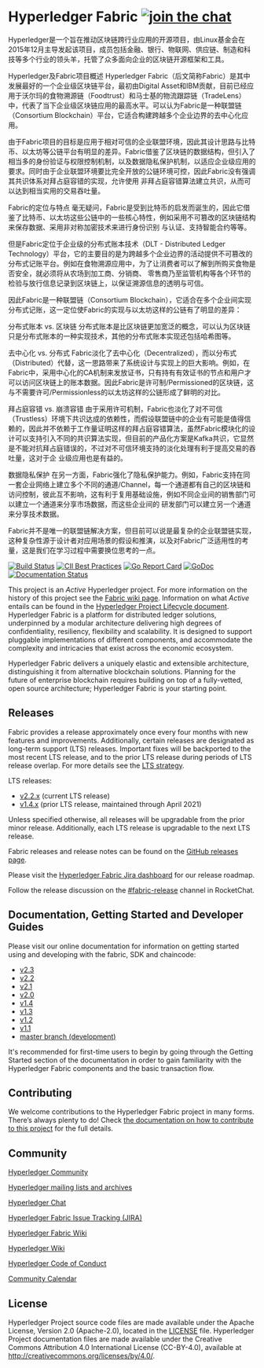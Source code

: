 # Hyperledger Fabric [![join the chat][rocketchat-image]][rocketchat-url]

Hyperledger是一个旨在推动区块链跨行业应用的开源项目，由Linux基金会在2015年12月主导发起该项目，成员包括金融、银行、物联网、供应链、制造和科技等多个行业的领头羊，托管了众多面向企业的区块链开源框架和工具。



Hyperledger及Fabric项目概述
Hyperledger Fabric（后文简称Fabric）是其中发展最好的一个企业级区块链平台，最初由Digital Asset和IBM贡献，目前已经应用于沃尔玛的食物溯源链（Foodtrust）和马士基的物流跟踪链（TradeLens）中，代表了当下企业级区块链应用的最高水平。可以认为Fabric是一种联盟链（Consortium Blockchain）平台，它适合构建跨越多个企业边界的去中心化应用。

由于Fabric项目的目标是应用于相对可信的企业联盟环境，因此其设计思路与比特币、以太坊等公链平台有明显的差异。Fabric借鉴了区块链的数据结构，但引入了相当多的身份验证与权限控制机制，以及数据隐私保护机制，以适应企业级应用的要求。同时由于企业联盟环境要比完全开放的公链环境可控，因此Fabric没有强调其共识体系对拜占庭容错的实现，允许使用 非拜占庭容错算法建立共识，从而可以达到相当实用的交易吞吐量。

Fabric的定位与特点
毫无疑问，Fabric是受到比特币的启发而诞生的，因此它借鉴了比特币、以太坊这些公链中的一些核心特性，例如采用不可篡改的区块链结构来保存数据、采用非对称加密技术来进行身份识别 与认证、支持智能合约等等。

但是Fabric定位于企业级的分布式账本技术（DLT - Distributed Ledger Technology）平台，它的主要目的是为跨越多个企业边界的活动提供不可篡改的分布式记账平台。例如在食物溯源应用中，为了让消费者可以了解到所购买食物是否安全，就必须将从农场到加工商、分销商、 零售商乃至监管机构等各个环节的检验与放行信息记录到区块链上，以保证溯源信息的透明与可信。



因此Fabric是一种联盟链（Consortium Blockchain），它适合在多个企业间实现分布式记账，这一定位使Fabric的实现与以太坊这样的公链有了明显的差异：

分布式账本 vs. 区块链
分布式账本是比区块链更加宽泛的概念，可以认为区块链只是分布式账本的一种实现技术，其他的分布式账本实现还包括哈希图等。

去中心化 vs. 分布式
Fabric淡化了去中心化（Decentralized），而以分布式（Distributed）代替，这一思路带来了系统设计与实现上的巨大影响。例如，在Fabric中，采用中心化的CA机制来发放证书，只有持有有效证书的节点和用户才可以访问区块链上的账本数据。因此Fabric是许可制/Permissioned的区块链，这与不需要许可/Permissionless的以太坊这样的公链形成了鲜明的对比。

拜占庭容错 vs. 崩溃容错
由于采用许可机制，Fabric也淡化了对不可信（Trustless）环境下共识达成的依赖性，而假设联盟链中的企业有可能是值得信赖的，因此并不依赖于工作量证明这样的拜占庭容错算法，虽然Fabric模块化的设计可以支持引入不同的共识算法实现，但目前的产品化方案是Kafka共识，它显然是不能对抗拜占庭错误的，不过对不可信环境支持的淡化处理有利于提高交易的吞吐量，这对于企 业级应用也是有益的。

数据隐私保护
在另一方面，Fabric强化了隐私保护能力。例如，Fabric支持在同一套企业网络上建立多个不同的通道/Channel，每一个通道都有自己的区块链和访问控制，彼此互不影响，这有利于复用基础设施，例如不同企业间的销售部门可以建立一个通道来分享市场数据，而这些企业间的 研发部门可以建立另一个通道来分享技术数据。

Fabric并不是唯一的联盟链解决方案，但目前可以说是最复杂的企业联盟链实现，这种复杂性源于设计者对应用场景的假设和推演，以及对Fabric广泛适用性的考量，这是我们在学习过程中需要换位思考的一点。


[rocketchat-url]: https://chat.hyperledger.org/channel/fabric
[rocketchat-image]: https://open.rocket.chat/images/join-chat.svg

[![Build Status](https://dev.azure.com/Hyperledger/Fabric/_apis/build/status/Merge?branchName=master)](https://dev.azure.com/Hyperledger/Fabric/_build/latest?definitionId=51&branchName=master)
[![CII Best Practices](https://bestpractices.coreinfrastructure.org/projects/955/badge)](https://bestpractices.coreinfrastructure.org/projects/955)
[![Go Report Card](https://goreportcard.com/badge/github.com/hyperledger/fabric)](https://goreportcard.com/report/github.com/hyperledger/fabric)
[![GoDoc](https://godoc.org/github.com/hyperledger/fabric?status.svg)](https://godoc.org/github.com/hyperledger/fabric)
[![Documentation Status](https://readthedocs.org/projects/hyperledger-fabric/badge/?version=latest)](http://hyperledger-fabric.readthedocs.io/en/latest)

This project is an _Active_ Hyperledger project. For more information on the history of this project see the [Fabric wiki page](https://wiki.hyperledger.org/display/fabric). Information on what _Active_ entails can be found in
the [Hyperledger Project Lifecycle document](https://wiki.hyperledger.org/display/HYP/Project+Lifecycle).
Hyperledger Fabric is a platform for distributed ledger solutions, underpinned
by a modular architecture delivering high degrees of confidentiality,
resiliency, flexibility and scalability. It is designed to support pluggable
implementations of different components, and accommodate the complexity and
intricacies that exist across the economic ecosystem.

Hyperledger Fabric delivers a uniquely elastic and extensible architecture,
distinguishing it from alternative blockchain solutions. Planning for the
future of enterprise blockchain requires building on top of a fully-vetted,
open source architecture; Hyperledger Fabric is your starting point.

## Releases

Fabric provides a release approximately once every four months with new features
and improvements. Additionally, certain releases are designated as long-term
support (LTS) releases. Important fixes will be backported to the most recent
LTS release, and to the prior LTS release during periods of LTS release overlap.
For more details see the [LTS strategy](https://github.com/hyperledger/fabric-rfcs/blob/master/text/0005-lts-release-strategy.md).

LTS releases:
- [v2.2.x](https://hyperledger-fabric.readthedocs.io/en/release-2.2/whatsnew.html) (current LTS release)
- [v1.4.x](https://hyperledger-fabric.readthedocs.io/en/release-1.4/whatsnew.html) (prior LTS release, maintained through April 2021)

Unless specified otherwise, all releases will be upgradable from the prior minor release.
Additionally, each LTS release is upgradable to the next LTS release.

Fabric releases and release notes can be found on the [GitHub releases page](https://github.com/hyperledger/fabric/releases).

Please visit the [Hyperledger Fabric Jira dashboard](https://jira.hyperledger.org/secure/Dashboard.jspa?selectPageId=10104) for our release roadmap.

Follow the release discussion on the [#fabric-release](https://chat.hyperledger.org/channel/fabric-release) channel in RocketChat.

## Documentation, Getting Started and Developer Guides

Please visit our
online documentation for
information on getting started using and developing with the fabric, SDK and chaincode:
- [v2.3](http://hyperledger-fabric.readthedocs.io/en/release-2.3/)
- [v2.2](http://hyperledger-fabric.readthedocs.io/en/release-2.2/)
- [v2.1](http://hyperledger-fabric.readthedocs.io/en/release-2.1/)
- [v2.0](http://hyperledger-fabric.readthedocs.io/en/release-2.0/)
- [v1.4](http://hyperledger-fabric.readthedocs.io/en/release-1.4/)
- [v1.3](http://hyperledger-fabric.readthedocs.io/en/release-1.3/)
- [v1.2](http://hyperledger-fabric.readthedocs.io/en/release-1.2/)
- [v1.1](http://hyperledger-fabric.readthedocs.io/en/release-1.1/)
- [master branch (development)](http://hyperledger-fabric.readthedocs.io/en/latest/)

It's recommended for first-time users to begin by going through the Getting Started section of the documentation in order to gain familiarity with the Hyperledger Fabric components and the basic transaction flow.

## Contributing

We welcome contributions to the Hyperledger Fabric project in many forms.
There’s always plenty to do! Check [the documentation on how to contribute to this project](http://hyperledger-fabric.readthedocs.io/en/latest/CONTRIBUTING.html)
for the full details.

## Community

[Hyperledger Community](https://www.hyperledger.org/community)

[Hyperledger mailing lists and archives](http://lists.hyperledger.org/)

[Hyperledger Chat](http://chat.hyperledger.org/channel/fabric)

[Hyperledger Fabric Issue Tracking (JIRA)](https://jira.hyperledger.org/secure/Dashboard.jspa?selectPageId=10104)

[Hyperledger Fabric Wiki](https://wiki.hyperledger.org/display/Fabric)

[Hyperledger Wiki](https://wiki.hyperledger.org/)

[Hyperledger Code of Conduct](https://wiki.hyperledger.org/display/HYP/Hyperledger+Code+of+Conduct)

[Community Calendar](https://wiki.hyperledger.org/display/HYP/Calendar+of+Public+Meetings)

## License <a name="license"></a>

Hyperledger Project source code files are made available under the Apache License, Version 2.0 (Apache-2.0), located in the [LICENSE](LICENSE) file. Hyperledger Project documentation files are made available under the Creative Commons Attribution 4.0 International License (CC-BY-4.0), available at http://creativecommons.org/licenses/by/4.0/.
